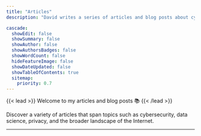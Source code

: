 ```yaml
---
title: "Articles"
description: "David writes a series of articles and blog posts about cybersecurity, the Internet, his travels and more."

cascade:
  showEdit: false
  showSummary: false
  showAuthor: false
  showAuthorsBadges: false
  showWordCount: false
  hideFeatureImage: false
  showDateUpdated: false
  showTableOfContents: true
  sitemap:
    priority: 0.7
---
```


{{< lead >}}
Welcome to my articles and blog posts :books:
{{< /lead >}}

Discover a variety of articles that span topics such as cybersecurity, data science, privacy, and the broader landscape of the Internet.

---
